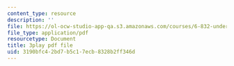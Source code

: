 ```yaml
---
content_type: resource
description: ''
file: https://ol-ocw-studio-app-qa.s3.amazonaws.com/courses/6-832-underactuated-robotics-spring-2009/3190bfc42bd7b5c17ecb8328b2ff346d_89GQHKOeUcU.pdf
file_type: application/pdf
resourcetype: Document
title: 3play pdf file
uid: 3190bfc4-2bd7-b5c1-7ecb-8328b2ff346d
---
```

